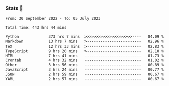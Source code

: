 ### Stats 👋
<!--START_SECTION:waka-->

```txt
From: 30 September 2022 - To: 05 July 2023

Total Time: 443 hrs 44 mins

Python             373 hrs 7 mins  >>>>>>>>>>>>>>>>>>>>>----   84.09 %
Markdown           13 hrs 7 mins   >------------------------   02.96 %
TeX                12 hrs 33 mins  >------------------------   02.83 %
TypeScript         9 hrs 20 mins   >------------------------   02.10 %
HTML               7 hrs 41 mins   -------------------------   01.73 %
Crontab            4 hrs 32 mins   -------------------------   01.02 %
Other              3 hrs 56 mins   -------------------------   00.89 %
JavaScript         3 hrs 24 mins   -------------------------   00.77 %
JSON               2 hrs 59 mins   -------------------------   00.67 %
YAML               2 hrs 57 mins   -------------------------   00.67 %
```

<!--END_SECTION:waka-->

<!--
**buhaytza2005/buhaytza2005** is a ✨ _special_ ✨ repository because its `README.md` (this file) appears on your GitHub profile.

Here are some ideas to get you started:

- 🔭 I’m currently working on ...
- 🌱 I’m currently learning ...
- 👯 I’m looking to collaborate on ...
- 🤔 I’m looking for help with ...
- 💬 Ask me about ...
- 📫 How to reach me: ...
- 😄 Pronouns: ...
- ⚡ Fun fact: ...
-->


